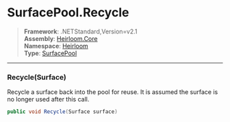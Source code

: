 # SurfacePool.Recycle

> **Framework**: .NETStandard,Version=v2.1  
> **Assembly**: [Heirloom.Core][0]  
> **Namespace**: [Heirloom][0]  
> **Type**: [SurfacePool][1]

--------------------------------------------------------------------------------

### Recycle(Surface)

Recycle a surface back into the pool for reuse. It is assumed the surface is no longer used after this call.

```cs
public void Recycle(Surface surface)
```

[0]: ../Heirloom.Core.md
[1]: Heirloom.SurfacePool.md
